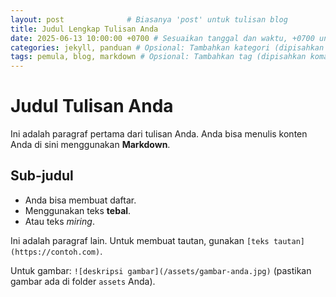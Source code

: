```yaml
---
layout: post              # Biasanya 'post' untuk tulisan blog
title: Judul Lengkap Tulisan Anda
date: 2025-06-13 10:00:00 +0700 # Sesuaikan tanggal dan waktu, +0700 untuk WITA
categories: jekyll, panduan # Opsional: Tambahkan kategori (dipisahkan koma)
tags: pemula, blog, markdown # Opsional: Tambahkan tag (dipisahkan koma)
---
```


# Judul Tulisan Anda

Ini adalah paragraf pertama dari tulisan Anda. Anda bisa menulis konten Anda di sini menggunakan **Markdown**.

## Sub-judul

* Anda bisa membuat daftar.
* Menggunakan teks **tebal**.
* Atau teks *miring*.

Ini adalah paragraf lain. Untuk membuat tautan, gunakan `[teks tautan](https://contoh.com)`.

Untuk gambar: `![deskripsi gambar](/assets/gambar-anda.jpg)` (pastikan gambar ada di folder `assets` Anda).
